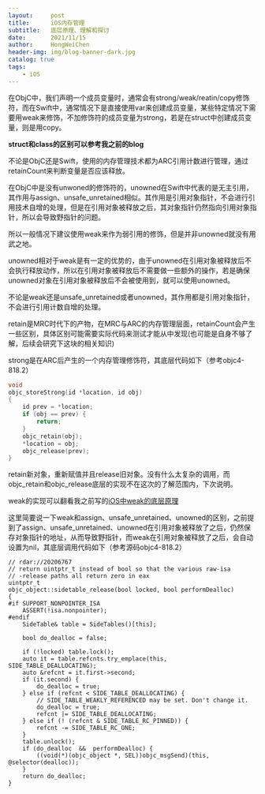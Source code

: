 ```yaml
---
layout:     post
title:      iOS内存管理
subtitle:   底层原理、理解和探讨
date:       2021/11/15
author:     HongWeiChen
header-img: img/blog-banner-dark.jpg
catalog: true
tags:
    - iOS
---
```


在ObjC中，我们声明一个成员变量时，通常会有strong/weak/reatin/copy修饰符，而在Swift中，通常情况下是直接使用var来创建成员变量，某些特定情况下需要用weak来修饰，不加修饰符的成员变量为strong，若是在struct中创建成员变量，则是用copy。

**struct和class的区别可以参考我之前的blog**

不论是ObjC还是Swift，使用的内存管理技术都为ARC引用计数进行管理，通过retainCount来判断变量是否应该释放。

在ObjC中是没有unwoned的修饰符的，unowned在Swift中代表的是无主引用，其作用与assign、unsafe_unretained相似。其作用是引用对象指针，不会进行引用技术自增的处理，但是在引用对象被释放之后，其对象指针仍然指向引用对象指针，所以会导致野指针的问题。

所以一般情况下建议使用weak来作为弱引用的修饰，但是并非unowned就没有用武之地。

unowned相对于weak是有一定的优势的，由于unowned在引用对象被释放后不会执行释放动作，所以在引用对象被释放后不需要做一些额外的操作，若是确保unowned对象在引用对象被释放后不会被使用到，就可以使用unowned。

不论是weak还是unsafe_unretained或者unowned，其作用都是引用对象指针，不会进行引用计数自增的处理。

retain是MRC时代下的产物，在MRC与ARC的内存管理层面，retainCount会产生一些区别，具体区别可能需要实际代码来测试才能从中发现(也可能是自身不够了解，后续会研究下这块的相关知识)

strong是在ARC后产生的一个内存管理修饰符，其底层代码如下（参考objc4-818.2）

```C
void
objc_storeStrong(id *location, id obj)
{
    id prev = *location;
    if (obj == prev) {
        return;
    }
    objc_retain(obj);
    *location = obj;
    objc_release(prev);
}
```

retain新对象，重新赋值并且release旧对象。没有什么太复杂的调用，而objc_retain和objc_release底层的实现不在这次的了解范围内，下次说明。

weak的实现可以翻看我之前写的[iOS中weak的底层原理](https://hongweichen.github.io/2021/11/15/iOS中weak的底层原理/)

这里简要说一下weak和assign、unsafe_unretained、unowned的区别，之前提到了assign、unsafe_unretained、unowned在引用对象被释放了之后，仍然保存对象指针的地址，从而导致野指针，而weak在引用对象被释放了之后，会自动设置为nil，其底层调用代码如下（参考源码objc4-818.2）

```
// rdar://20206767
// return uintptr_t instead of bool so that the various raw-isa
// -release paths all return zero in eax
uintptr_t
objc_object::sidetable_release(bool locked, bool performDealloc)
{
#if SUPPORT_NONPOINTER_ISA
    ASSERT(!isa.nonpointer);
#endif
    SideTable& table = SideTables()[this];

    bool do_dealloc = false;

    if (!locked) table.lock();
    auto it = table.refcnts.try_emplace(this, SIDE_TABLE_DEALLOCATING);
    auto &refcnt = it.first->second;
    if (it.second) {
        do_dealloc = true;
    } else if (refcnt < SIDE_TABLE_DEALLOCATING) {
        // SIDE_TABLE_WEAKLY_REFERENCED may be set. Don't change it.
        do_dealloc = true;
        refcnt |= SIDE_TABLE_DEALLOCATING;
    } else if (! (refcnt & SIDE_TABLE_RC_PINNED)) {
        refcnt -= SIDE_TABLE_RC_ONE;
    }
    table.unlock();
    if (do_dealloc  &&  performDealloc) {
        ((void(*)(objc_object *, SEL))objc_msgSend)(this, @selector(dealloc));
    }
    return do_dealloc;
}
```
